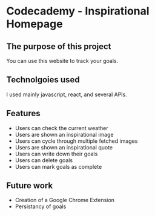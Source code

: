 # Codecademy - Inspirational Homepage

## The purpose of this project

You can use this website to track your goals.

## Technolgoies used

I used mainly javascript, react, and several APIs.

## Features

- Users can check the current weather
- Users are shown an inspirational image
- Users can cycle through multiple fetched images
- Users are shown an inspirational quote
- Users can write down their goals
- Users can delete goals
- Users can mark goals as complete

## Future work

- Creation of a Google Chrome Extension
- Persistancy of goals